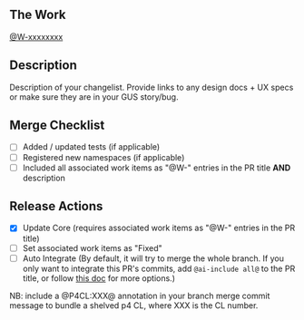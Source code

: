 ## The Work

[@W-xxxxxxxx](https://gus.my.salesforce.com/apex/ADM_WorkLocator?bugorworknumber=W-xxxxxxxx)

## Description

Description of your changelist. Provide links to any design docs + UX specs or make sure they are in your GUS story/bug.

## Merge Checklist

-   [ ] Added / updated tests (if applicable)
-   [ ] Registered new namespaces (if applicable)
-   [ ] Included all associated work items as "@W-" entries in the PR title **AND** description

## Release Actions

-   [x] Update Core (requires associated work items as "@W-" entries in the PR title)
-   [ ] Set associated work items as "Fixed"
-   [ ] Auto Integrate (By default, it will try to merge the whole branch. If you only want to integrate this PR's commits, add `@ai-include all@` to the PR title, or follow [this doc](https://confluence.internal.salesforce.com/display/public/ZEN/Auto+Integration+Workflow+with+Cherry-Picking) for more options.)

NB: include a @P4CL:XXX@ annotation in your branch merge commit message to bundle a shelved p4 CL, where XXX is the CL number.
